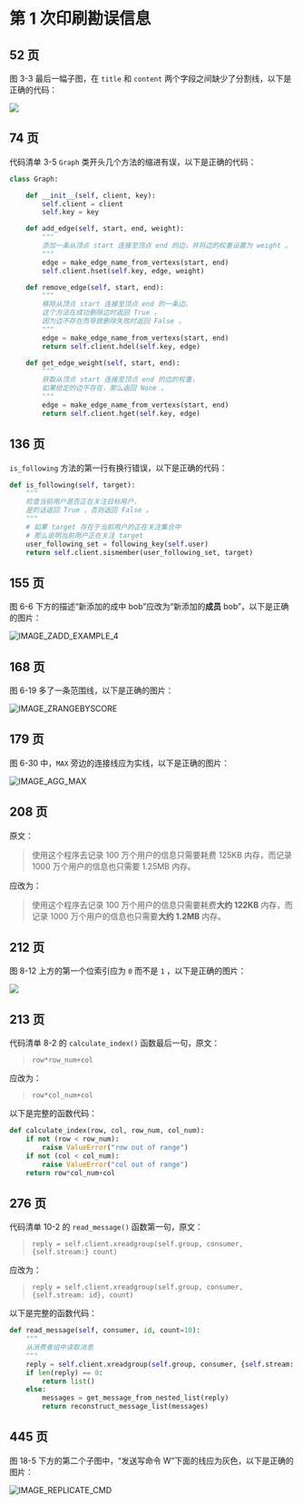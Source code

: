 # 第 1 次印刷勘误信息




## 52 页

图 3-3 最后一幅子图，在 ``title`` 和 ``content`` 两个字段之间缺少了分割线，以下是正确的代码：

![](./images/IMAGE_HSET_5.png)



## 74 页

代码清单 3-5  ``Graph`` 类开头几个方法的缩进有误，以下是正确的代码：

```python
class Graph:

    def __init__(self, client, key):
        self.client = client
        self.key = key

    def add_edge(self, start, end, weight):
        """
        添加一条从顶点 start 连接至顶点 end 的边，并将边的权重设置为 weight 。
        """
        edge = make_edge_name_from_vertexs(start, end)
        self.client.hset(self.key, edge, weight)

    def remove_edge(self, start, end):
        """
        移除从顶点 start 连接至顶点 end 的一条边。
        这个方法在成功删除边时返回 True ，
        因为边不存在而导致删除失败时返回 False 。
        """
        edge = make_edge_name_from_vertexs(start, end)
        return self.client.hdel(self.key, edge)

    def get_edge_weight(self, start, end):
        """
        获取从顶点 start 连接至顶点 end 的边的权重，
        如果给定的边不存在，那么返回 None 。
        """
        edge = make_edge_name_from_vertexs(start, end)
        return self.client.hget(self.key, edge)
```



## 136 页

``is_following`` 方法的第一行有换行错误，以下是正确的代码：

```python
def is_following(self, target):
    """
    检查当前用户是否正在关注目标用户，
    是的话返回 True ，否则返回 False 。
    """
    # 如果 target 存在于当前用户的正在关注集合中
    # 那么说明当前用户正在关注 target
    user_following_set = following_key(self.user)
    return self.client.sismember(user_following_set, target)
```



## 155 页

图 6-6 下方的描述“新添加的成中 bob”应改为“新添加的**成员** bob”，以下是正确的图片：

![IMAGE_ZADD_EXAMPLE_4](./images/IMAGE_ZADD_EXAMPLE_4.png)



## 168 页

图 6-19 多了一条范围线，以下是正确的图片：

![IMAGE_ZRANGEBYSCORE](./images/IMAGE_ZRANGEBYSCORE.png)



## 179 页

图 6-30 中，``MAX`` 旁边的连接线应为实线，以下是正确的图片：

![IMAGE_AGG_MAX](./images/IMAGE_AGG_MAX.png)



## 208 页

原文：

> 使用这个程序去记录 100 万个用户的信息只需要耗费 125KB 内存，而记录 1000 万个用户的信息也只需要 1.25MB 内存。

应改为：

> 使用这个程序去记录 100 万个用户的信息只需要耗费**大约 122KB** 内存，而记录 1000 万个用户的信息也只需要**大约 1.2MB** 内存。



## 212 页

图 8-12 上方的第一个位索引应为 ``0`` 而不是 ``1`` ，以下是正确的图片：

![](./images/IMAGE_MAP_ZERO_ONE_MATRIX_TO_BITMAP.png)



## 213 页

代码清单 8-2 的 ``calculate_index()`` 函数最后一句，原文：

>  ``row*row_num+col``

应改为：

>  ``row*col_num+col``

以下是完整的函数代码：

```python
def calculate_index(row, col, row_num, col_num):
    if not (row < row_num):
        raise ValueError("row out of range")
    if not (col < col_num):
        raise ValueError("col out of range")
    return row*col_num+col
```

## 276 页

代码清单 10-2 的 ``read_message()`` 函数第一句，原文：

> ``reply = self.client.xreadgroup(self.group, consumer, {self.stream:} count)``

应改为：

> ``reply = self.client.xreadgroup(self.group, consumer, {self.stream: id}, count)``

以下是完整的函数代码：

```python
def read_message(self, consumer, id, count=10):
    """
    从消费者组中读取消息
    """
    reply = self.client.xreadgroup(self.group, consumer, {self.stream: id}, count)
    if len(reply) == 0:
        return list()
    else:
        messages = get_message_from_nested_list(reply)
        return reconstruct_message_list(messages)
```

## 445 页

图 18-5 下方的第二个子图中，“发送写命令 W”下面的线应为灰色，以下是正确的图片：

![IMAGE_REPLICATE_CMD](./images/IMAGE_REPLICATE_CMD.png)

